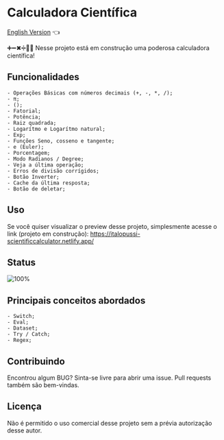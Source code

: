 # Calculadora Científica

<a href="https://github.com/ItaloPussi/simpleProjectsJS/blob/master/scientificCalculator/readme.md">English Version</a> 👈

➕➖✖➗👨‍🔬 Nesse projeto está em construção uma poderosa calculadora científica!

## Funcionalidades
    - Operações Básicas com números decimais (+, -, *, /);
    - π;
    - ();
    - Fatorial;
    - Potência;
    - Raiz quadrada;
    - Logarítmo e Logarítmo natural;
    - Exp;
    - Funções Seno, cosseno e tangente;
    - e (Euler);
    - Porcentagem;
    - Modo Radianos / Degree;
    - Veja a última operação;
    - Erros de divisão corrígidos;
    - Botão Inverter;
    - Cache da última resposta;
    - Botão de deletar;

## Uso
Se você quiser visualizar o preview desse projeto, simplesmente acesse o link (projeto em construção):
<a href="https://italopussi-scientificcalculator.netlify.app/" target="_blank">https://italopussi-scientificcalculator.netlify.app/</a>

## Status
![100%](https://progress-bar.dev/100)

## Principais conceitos abordados
	- Switch;
    - Eval;
    - Dataset;
    - Try / Catch;
    - Regex;

## Contribuindo
Encontrou algum BUG? Sinta-se livre para abrir uma issue. Pull requests também são bem-vindas.

## Licença
Não é permitido o uso comercial desse projeto sem a prévia autorização desse autor.

